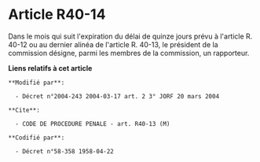 # Article R40-14

Dans le mois qui suit l'expiration du délai de quinze jours prévu à l'article R. 40-12 ou au dernier alinéa de l'article R.
40-13, le président de la commission désigne, parmi les membres de la commission, un rapporteur.

**Liens relatifs à cet article**

	**Modifié par**:

	  - Décret n°2004-243 2004-03-17 art. 2 3° JORF 20 mars 2004

	**Cite**:

	  - CODE DE PROCEDURE PENALE - art. R40-13 (M)

	**Codifié par**:

	  - Décret n°58-358 1958-04-22
